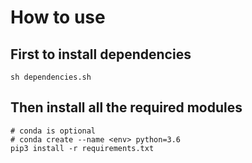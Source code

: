 # How to use

## First to install dependencies
```
sh dependencies.sh
```

## Then install all the required modules
```
# conda is optional
# conda create --name <env> python=3.6
pip3 install -r requirements.txt
```